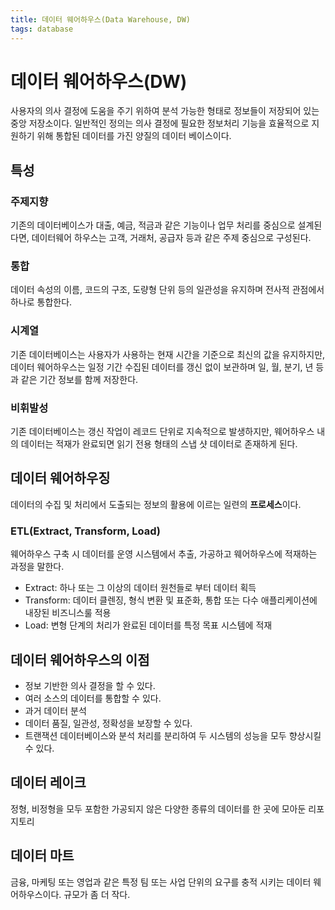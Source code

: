 ```yaml
---
title: 데이터 웨어하우스(Data Warehouse, DW)
tags: database
---
```


# 데이터 웨어하우스(DW)

사용자의 의사 결정에 도움을 주기 위하여 분석 가능한 형태로 정보들이 저장되어 있는 중앙 저장소이다. 일반적인 정의는 의사 결정에 필요한 정보처리 기능을 효율적으로 지원하기 위해 통합된 데이터를 가진 양질의 데이터 베이스이다.

## 특성

### 주제지향

기존의 데이터베이스가 대출, 예금, 적금과 같은 기능이나 업무 처리를 중심으로 설계된다면, 데이터웨어 하우스는 고객, 거래처, 공급자 등과 같은 주제 중심으로 구성된다.

### 통합

데이터 속성의 이름, 코드의 구조, 도량형 단위 등의 일관성을 유지하며 전사적 관점에서 하나로 통합한다.

### 시계열

기존 데이터베이스는 사용자가 사용하는 현재 시간을 기준으로 최신의 값을 유지하지만, 데이터 웨어하우스는 일정 기간 수집된 데이터를 갱신 없이 보관하며 일, 월, 분기, 년 등과 같은 기간 정보를 함께 저장한다.

### 비휘발성

기존 데이터베이스는 갱신 작업이 레코드 단위로 지속적으로 발생하지만, 웨어하우스 내의 데이터는 적재가 완료되면 읽기 전용 형태의 스냅 샷 데이터로 존재하게 된다.





## 데이터 웨어하우징

데이터의 수집 및 처리에서 도출되는 정보의 활용에 이르는 일련의 **프로세스**이다.

### ETL(Extract, Transform, Load)

웨어하우스 구축 시 데이터를 운영 시스템에서 추출, 가공하고 웨어하우스에 적재하는 과정을 말한다.

- Extract: 하나 또는 그 이상의 데이터 원천들로 부터 데이터 획득
- Transform: 데이터 클렌징, 형식 변환 및 표준화, 통합 또는 다수 애플리케이션에 내장된 비즈니스룰 적용
- Load: 변형 단계의 처리가 완료된 데이터를 특정 목표 시스템에 적재



## 데이터 웨어하우스의 이점

- 정보 기반한 의사 결정을 할 수 있다.
- 여러 소스의 데이터를 통합할 수 있다.
- 과거 데이터 분석
- 데이터 품질, 일관성, 정확성을 보장할 수 있다.
- 트랜잭션 데이터베이스와 분석 처리를 분리하여 두 시스템의 성능을 모두 향상시킬 수 있다.



## 데이터 레이크

정형, 비정형을 모두 포함한 가공되지 않은 다양한 종류의 데이터를 한 곳에 모아둔 리포지토리

## 데이터 마트

금융, 마케팅 또는 영업과 같은 특정 팀 또는 사업 단위의 요구를 충적 시키는 데이터 웨어하우스이다. 규모가 좀 더 작다.